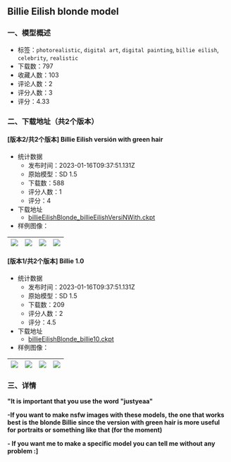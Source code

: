 ## Billie Eilish blonde model
### 一、模型概述

- 标签：`photorealistic`, `digital art`, `digital painting`, `billie eilish`, `celebrity`, `realistic`
- 下载数：797
- 收藏人数：103
- 评论人数：2
- 评分人数：3
- 评分：4.33

### 二、下载地址（共2个版本）

#### [版本2/共2个版本] Billie Eilish versión with green hair

- 统计数据
  - 发布时间：2023-01-16T09:37:51.131Z
  - 原始模型：SD 1.5
  - 下载数：588
  - 评分人数：1
  - 评分：4
- 下载地址
  - [billieEilishBlonde_billieEilishVersiNWith.ckpt](https://civitai.com/api/download/models/5269)
- 样例图像：

| <img src="https://image.civitai.com/xG1nkqKTMzGDvpLrqFT7WA/bd7890f1-bbdf-4c34-71e6-acfa98887b00/width=450/40591.jpeg" /> | <img src="https://image.civitai.com/xG1nkqKTMzGDvpLrqFT7WA/e9a3bfd5-d1f4-440f-e0bf-499fa2c14200/width=450/40590.jpeg" /> | <img src="https://image.civitai.com/xG1nkqKTMzGDvpLrqFT7WA/5e53827e-1bd6-478a-7b0c-7ce8a434fe00/width=450/40589.jpeg" /> | <img src="https://image.civitai.com/xG1nkqKTMzGDvpLrqFT7WA/942b0121-2f33-4d99-c274-308aaad3b000/width=450/40588.jpeg" /> |
| ---- | ---- | ---- | ---- |

#### [版本1/共2个版本] Billie 1.0

- 统计数据
  - 发布时间：2023-01-16T09:37:51.131Z
  - 原始模型：SD 1.5
  - 下载数：209
  - 评分人数：2
  - 评分：4.5
- 下载地址
  - [billieEilishBlonde_billie10.ckpt](https://civitai.com/api/download/models/5168)
- 样例图像：

| <img src="https://image.civitai.com/xG1nkqKTMzGDvpLrqFT7WA/818d7da7-e017-4047-3443-d116deef5400/width=450/38976.jpeg" /> | <img src="https://image.civitai.com/xG1nkqKTMzGDvpLrqFT7WA/b8cb1c39-a30e-4a14-7d36-ceede035a200/width=450/38975.jpeg" /> | <img src="https://image.civitai.com/xG1nkqKTMzGDvpLrqFT7WA/32664d38-f73f-4ad5-aabc-b27fc5c60200/width=450/38974.jpeg" /> | <img src="https://image.civitai.com/xG1nkqKTMzGDvpLrqFT7WA/02b10d33-088a-474b-0973-0971c0e53800/width=450/38973.jpeg" /> |
| ---- | ---- | ---- | ---- |


### 三、详情
<p><strong>"It is important that you use the word "justyeaa"</strong></p><p><strong>-If you want to make nsfw images with these models, the one that works best is the blonde Billie since the version with green hair is more useful for portraits or something like that (for the moment)</strong></p><p><strong>- If you want me to make a specific model you can tell me without any problem :]</strong></p>